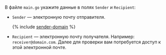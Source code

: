 В файле `main.go` укажите данные в полях `Sender` и `Recipient`:

* `Sender` — электронную почту отправителя.

    {% include [sender-domain](sender-domain.md) %}

* `Recipient` — электронную почту получателя. Например: `receiver@domain.com`. Далее для проверки вам потребуется доступ к этой электронной почте.